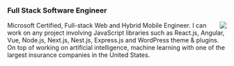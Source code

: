 ### Full Stack Software Engineer

<img align="right" src="https://github-readme-stats.vercel.app/api?username=miko-engr&show_icons=true&icon_color=0366d6&text_color=24292e&bg_color=ffffff&hide_title=true" />

<!-- <img align="right" src="https://github-readme-stats.vercel.app/api/top-langs/?username=miko-engr&layout=compact" /> -->
 
Microsoft Certified, Full-stack Web and Hybrid Mobile Engineer. I can work on any project involving JavaScript libraries such as React.js, Angular, Vue, Node.js, Next.js, Nest.js, Express.js and WordPress theme & plugins. On top of working on artificial intelligence, machine learning with one of the largest insurance companies in the United States.

<!-- ![Profile views](https://gpvc.arturio.dev/miko-engr) -->


<!--
**miko-engr/miko-engr** is a ✨ _special_ ✨ repository because its `README.md` (this file) appears on your GitHub profile.

Here are some ideas to get you started:

- 🔭 I’m currently working on ...
- 🌱 I’m currently learning ...
- 👯 I’m looking to collaborate on ...
- 🤔 I’m looking for help with ...
- 💬 Ask me about ...
- 📫 How to reach me: ...
- 😄 Pronouns: ...
- ⚡ Fun fact: ...
-->
